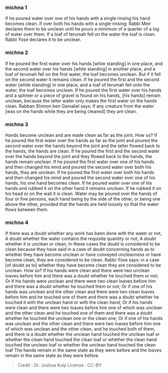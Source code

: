 
### michna 1
If he poured water over one of his hands with a single rinsing his hand becomes clean. If over both his hands with a single rinsing: Rabbi Meir declares them to be unclean until he pours a minimum of a quarter of a log of water over them. If a loaf of terumah fell on the water the loaf is clean. Rabbi Yose declares it to be unclean.

### michna 2
If he poured the first water over his hands [while standing] in one place, and the second water over his hands [while standing] in another place, and a loaf of terumah fell on the first water, the loaf becomes unclean. But if it fell on the second water it remains clean. If he poured the first and the second water [while standing] in one place, and a loaf of terumah fell onto the water, the loaf becomes unclean. If he poured the first water over his hands and a splinter or a piece of gravel is found on his hands, [his hands] remain unclean, because the latter water only makes the first water on the hands clean. Rabban Shimon ben Gamaliel says: if any creature from the water [was on the hands while they are being cleaned] they are clean.

### michna 3
Hands become unclean and are made clean as far as the joint. How so? If he poured the first water over the hands as far as the joint and poured the second water over the hands beyond the joint and the latter flowed back to the hands, the hands are clean. If he poured the first and the second water over the hands beyond the joint and they flowed back to the hands, the hands remain unclean. If he poured the first water over one of his hands and then changed his mind and poured the second water over both his hands, they are unclean. If he poured the first water over both his hands and then changed his mind and poured the second water over one of his hands, his one hand becomes clean. If he poured water over one of his hands and rubbed it on the other hand it remains unclean. If he rubbed it on his head or on the wall it is clean. Water may be poured over the hands of four or five persons, each hand being by the side of the other, or being one above the other, provided that the hands are held loosely so that the water flows between them.

### michna 4
If there was a doubt whether any work has been done with the water or not, A doubt whether the water contains the requisite quantity or not, A doubt whether it is unclean or clean, In these cases the doubt is considered to be clean because they have said in a case of doubt concerning hands as to whether they have become unclean or have conveyed uncleanness or have become clean, they are considered to be clean. Rabbi Yose says: in a case [of doubt as to] whether they have become clean they are considered to be unclean. How so? If his hands were clean and there were two unclean loaves before him and there was a doubt whether he touched them or not; Or if his hands were unclean and there were two clean loaves before him and there was a doubt whether he touched them or not; Or if one of his hands was unclean and the other clean and there were two clean loaves before him and he touched one of them and there was a doubt whether he touched it with the unclean hand or with the clean hand; Or if his hands were clean and there were two loaves before him one of which was unclean and the other clean and he touched one of them and there was a doubt whether he touched the unclean one or the clean one; Or if one of his hands was unclean and the other clean and there were two loaves before him one of which was unclean and the other clean, and he touched both of them, and there is a doubt whether the unclean hand touched the unclean loaf or whether the clean hand touched the clean loaf or whether the clean hand touched the unclean loaf or whether the unclean hand touched the clean loaf The hands remain in the same state as they were before and the loaves remain in the same state as they were before.

>Credit : Dr. Joshua Kulp
>License : CC-BY
